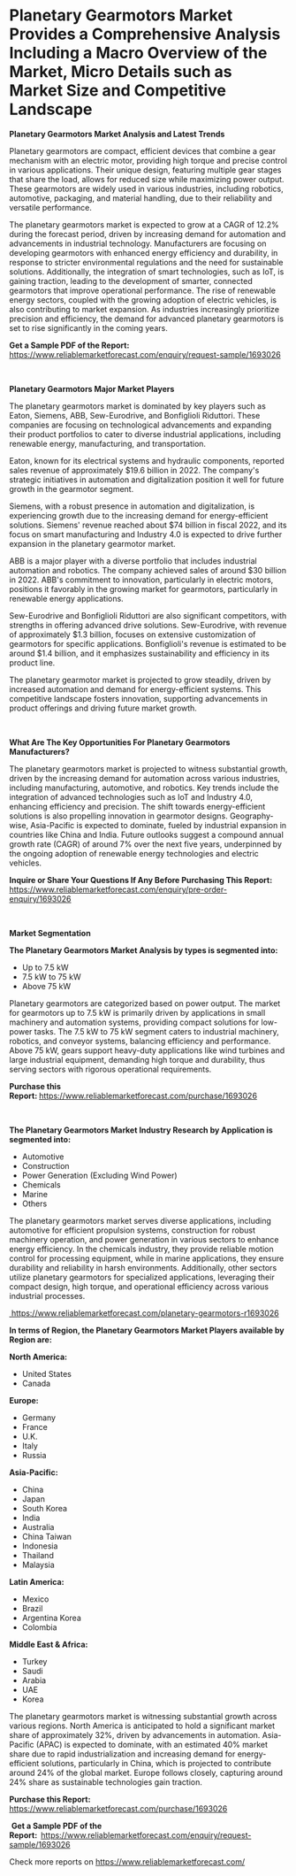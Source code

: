 <p><h1>Planetary Gearmotors Market Provides a Comprehensive Analysis Including a Macro Overview of the Market, Micro Details such as Market Size and Competitive Landscape</h1></p><p><strong>Planetary Gearmotors Market Analysis and Latest Trends</strong></p>
<p><p>Planetary gearmotors are compact, efficient devices that combine a gear mechanism with an electric motor, providing high torque and precise control in various applications. Their unique design, featuring multiple gear stages that share the load, allows for reduced size while maximizing power output. These gearmotors are widely used in various industries, including robotics, automotive, packaging, and material handling, due to their reliability and versatile performance.</p><p>The planetary gearmotors market is expected to grow at a CAGR of 12.2% during the forecast period, driven by increasing demand for automation and advancements in industrial technology. Manufacturers are focusing on developing gearmotors with enhanced energy efficiency and durability, in response to stricter environmental regulations and the need for sustainable solutions. Additionally, the integration of smart technologies, such as IoT, is gaining traction, leading to the development of smarter, connected gearmotors that improve operational performance. The rise of renewable energy sectors, coupled with the growing adoption of electric vehicles, is also contributing to market expansion. As industries increasingly prioritize precision and efficiency, the demand for advanced planetary gearmotors is set to rise significantly in the coming years.</p></p>
<p><strong>Get a Sample PDF of the Report:&nbsp;</strong> <a href="https://www.reliablemarketforecast.com/enquiry/request-sample/1693026?utm_campaign=2140&utm_medium=2&utm_source=Github&utm_content=ia&utm_term=19022025&utm_id=planetary-gearmotors">https://www.reliablemarketforecast.com/enquiry/request-sample/1693026</a></p>
<p>&nbsp;</p>
<p><strong>Planetary Gearmotors Major Market Players</strong></p>
<p><p>The planetary gearmotors market is dominated by key players such as Eaton, Siemens, ABB, Sew-Eurodrive, and Bonfiglioli Riduttori. These companies are focusing on technological advancements and expanding their product portfolios to cater to diverse industrial applications, including renewable energy, manufacturing, and transportation.</p><p>Eaton, known for its electrical systems and hydraulic components, reported sales revenue of approximately $19.6 billion in 2022. The company's strategic initiatives in automation and digitalization position it well for future growth in the gearmotor segment.</p><p>Siemens, with a robust presence in automation and digitalization, is experiencing growth due to the increasing demand for energy-efficient solutions. Siemens' revenue reached about $74 billion in fiscal 2022, and its focus on smart manufacturing and Industry 4.0 is expected to drive further expansion in the planetary gearmotor market.</p><p>ABB is a major player with a diverse portfolio that includes industrial automation and robotics. The company achieved sales of around $30 billion in 2022. ABB's commitment to innovation, particularly in electric motors, positions it favorably in the growing market for gearmotors, particularly in renewable energy applications.</p><p>Sew-Eurodrive and Bonfiglioli Riduttori are also significant competitors, with strengths in offering advanced drive solutions. Sew-Eurodrive, with revenue of approximately $1.3 billion, focuses on extensive customization of gearmotors for specific applications. Bonfiglioli's revenue is estimated to be around $1.4 billion, and it emphasizes sustainability and efficiency in its product line.</p><p>The planetary gearmotor market is projected to grow steadily, driven by increased automation and demand for energy-efficient systems. This competitive landscape fosters innovation, supporting advancements in product offerings and driving future market growth.</p></p>
<p>&nbsp;</p>
<p><strong>What Are The Key Opportunities For Planetary Gearmotors Manufacturers?</strong></p>
<p><p>The planetary gearmotors market is projected to witness substantial growth, driven by the increasing demand for automation across various industries, including manufacturing, automotive, and robotics. Key trends include the integration of advanced technologies such as IoT and Industry 4.0, enhancing efficiency and precision. The shift towards energy-efficient solutions is also propelling innovation in gearmotor designs. Geography-wise, Asia-Pacific is expected to dominate, fueled by industrial expansion in countries like China and India. Future outlooks suggest a compound annual growth rate (CAGR) of around 7% over the next five years, underpinned by the ongoing adoption of renewable energy technologies and electric vehicles.</p></p>
<p><strong>Inquire or Share Your Questions If Any Before Purchasing This Report:</strong> <a href="https://www.reliablemarketforecast.com/enquiry/pre-order-enquiry/1693026?utm_campaign=2140&utm_medium=2&utm_source=Github&utm_content=ia&utm_term=19022025&utm_id=planetary-gearmotors">https://www.reliablemarketforecast.com/enquiry/pre-order-enquiry/1693026</a></p>
<p>&nbsp;</p>
<p><strong>Market Segmentation</strong></p>
<p><strong>The Planetary Gearmotors Market Analysis by types is segmented into:</strong></p>
<p><ul><li>Up to 7.5 kW</li><li>7.5 kW to 75 kW</li><li>Above 75 kW</li></ul></p>
<p><p>Planetary gearmotors are categorized based on power output. The market for gearmotors up to 7.5 kW is primarily driven by applications in small machinery and automation systems, providing compact solutions for low-power tasks. The 7.5 kW to 75 kW segment caters to industrial machinery, robotics, and conveyor systems, balancing efficiency and performance. Above 75 kW, gears support heavy-duty applications like wind turbines and large industrial equipment, demanding high torque and durability, thus serving sectors with rigorous operational requirements.</p></p>
<p><strong>Purchase this Report:&nbsp;</strong><a href="https://www.reliablemarketforecast.com/purchase/1693026?utm_campaign=2140&utm_medium=2&utm_source=Github&utm_content=ia&utm_term=19022025&utm_id=planetary-gearmotors">https://www.reliablemarketforecast.com/purchase/1693026</a></p>
<p>&nbsp;</p>
<p><strong>The Planetary Gearmotors Market Industry Research by Application is segmented into:</strong></p>
<p><ul><li>Automotive</li><li>Construction</li><li>Power Generation (Excluding Wind Power)</li><li>Chemicals</li><li>Marine</li><li>Others</li></ul></p>
<p><p>The planetary gearmotors market serves diverse applications, including automotive for efficient propulsion systems, construction for robust machinery operation, and power generation in various sectors to enhance energy efficiency. In the chemicals industry, they provide reliable motion control for processing equipment, while in marine applications, they ensure durability and reliability in harsh environments. Additionally, other sectors utilize planetary gearmotors for specialized applications, leveraging their compact design, high torque, and operational efficiency across various industrial processes.</p></p>
<p><a href="https://www.reliablemarketforecast.com/planetary-gearmotors-r1693026?utm_campaign=2140&utm_medium=2&utm_source=Github&utm_content=ia&utm_term=19022025&utm_id=planetary-gearmotors">&nbsp;https://www.reliablemarketforecast.com/planetary-gearmotors-r1693026</a></p>
<p><strong>In terms of Region, the Planetary Gearmotors Market Players available by Region are:</strong></p>
<p>
    <p> <strong> North America: </strong>
        <ul>
            <li>United States</li>
            <li>Canada</li>
        </ul>
        </p> 
    <p> <strong> Europe: </strong>
        <ul>
            <li>Germany</li>
            <li>France</li>
            <li>U.K.</li>
            <li>Italy</li>
            <li>Russia</li>
        </ul>
        </p> 
    <p> <strong> Asia-Pacific: </strong>
        <ul>
            <li>China</li>
            <li>Japan</li>
            <li>South Korea</li>
            <li>India</li>
            <li>Australia</li>
            <li>China Taiwan</li>
            <li>Indonesia</li>
            <li>Thailand</li>
            <li>Malaysia</li>
        </ul>
        </p> 
    <p> <strong> Latin America: </strong>
        <ul>
            <li>Mexico</li>
            <li>Brazil</li>
            <li>Argentina Korea</li>
            <li>Colombia</li>
        </ul>
        </p> 
    <p> <strong> Middle East & Africa: </strong>
        <ul>
            <li>Turkey</li>
            <li>Saudi</li>
            <li>Arabia</li>
            <li>UAE</li>
            <li>Korea</li>
        </ul>
    </p>
    </p>
<p><p>The planetary gearmotors market is witnessing substantial growth across various regions. North America is anticipated to hold a significant market share of approximately 32%, driven by advancements in automation. Asia-Pacific (APAC) is expected to dominate, with an estimated 40% market share due to rapid industrialization and increasing demand for energy-efficient solutions, particularly in China, which is projected to contribute around 24% of the global market. Europe follows closely, capturing around 24% share as sustainable technologies gain traction.</p></p>
<p><strong>Purchase this Report: </strong><a href="https://www.reliablemarketforecast.com/purchase/1693026?utm_campaign=2140&utm_medium=2&utm_source=Github&utm_content=ia&utm_term=19022025&utm_id=planetary-gearmotors">https://www.reliablemarketforecast.com/purchase/1693026</a></p>
<p>&nbsp;<strong>Get a Sample PDF of the Report:&nbsp;&nbsp;</strong><a href="https://www.reliablemarketforecast.com/enquiry/request-sample/1693026?utm_campaign=2140&utm_medium=2&utm_source=Github&utm_content=ia&utm_term=19022025&utm_id=planetary-gearmotors">https://www.reliablemarketforecast.com/enquiry/request-sample/1693026</a></p>
<p><strong></strong></p>
<p>Check more reports on <a href="https://www.reliablemarketforecast.com/?utm_campaign=2140&utm_medium=2&utm_source=Github&utm_content=ia&utm_term=19022025&utm_id=planetary-gearmotors">https://www.reliablemarketforecast.com/</a></p>